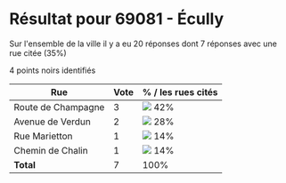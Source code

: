 # Résultat pour 69081 - Écully

Sur l'ensemble de la ville il y a eu 20 réponses dont 7 réponses avec une rue citée (35%)

4 points noirs identifiés

| Rue | Vote | % / les rues cités|
|-----|------|-------------------|
| Route de Champagne | 3 | <img src="../../img/bar_42.gif" />&nbsp;42%|
| Avenue de Verdun | 2 | <img src="../../img/bar_28.gif" />&nbsp;28%|
| Rue Marietton | 1 | <img src="../../img/bar_14.gif" />&nbsp;14%|
| Chemin de Chalin | 1 | <img src="../../img/bar_14.gif" />&nbsp;14%|
| **Total** | 7 | 100%|
